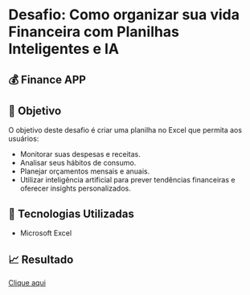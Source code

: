 # Desafio: Como organizar sua vida Financeira com Planilhas Inteligentes e IA

## :moneybag:	Finance APP


## 🚀 Objetivo

O objetivo deste desafio é criar uma planilha no Excel que permita aos usuários:
- Monitorar suas despesas e receitas.
- Analisar seus hábitos de consumo.
- Planejar orçamentos mensais e anuais.
- Utilizar inteligência artificial para prever tendências financeiras e oferecer insights personalizados.


## 🔧 Tecnologias Utilizadas

- Microsoft Excel

## 📈 Resultado

<a href="Planilha_financeira.xlsx"> Clique aqui</a>
